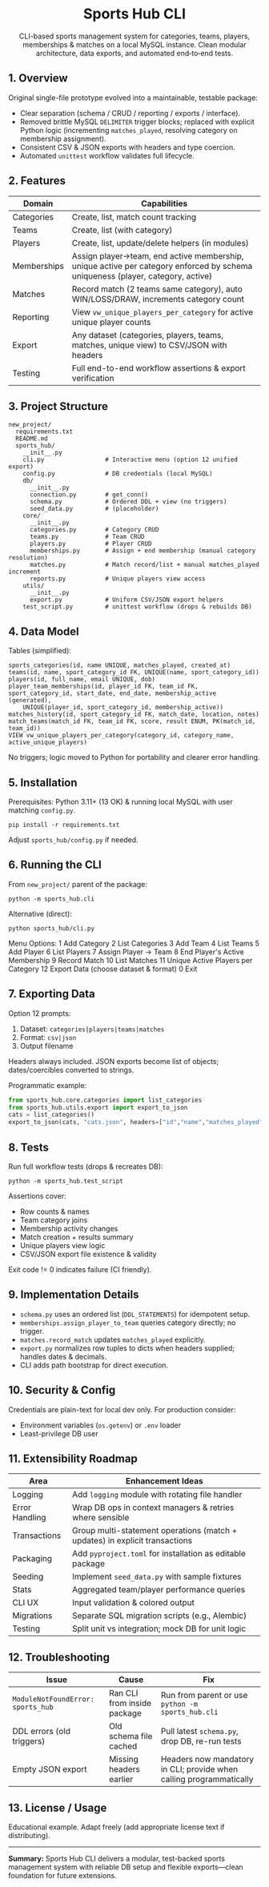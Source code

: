 <div align="center">

# Sports Hub CLI
CLI-based sports management system for categories, teams, players, memberships & matches on a local MySQL instance. Clean modular architecture, data exports, and automated end‑to‑end tests.

</div>


## 1. Overview
Original single-file prototype evolved into a maintainable, testable package:
* Clear separation (schema / CRUD / reporting / exports / interface).
* Removed brittle MySQL `DELIMITER` trigger blocks; replaced with explicit Python logic (incrementing `matches_played`, resolving category on membership assignment).
* Consistent CSV & JSON exports with headers and type coercion.
* Automated `unittest` workflow validates full lifecycle.

## 2. Features
| Domain | Capabilities |
|--------|--------------|
| Categories | Create, list, match count tracking |
| Teams | Create, list (with category) |
| Players | Create, list, update/delete helpers (in modules) |
| Memberships | Assign player→team, end active membership, unique active per category enforced by schema uniqueness (player, category, active) |
| Matches | Record match (2 teams same category), auto WIN/LOSS/DRAW, increments category count |
| Reporting | View `vw_unique_players_per_category` for active unique player counts |
| Export | Any dataset (categories, players, teams, matches, unique view) to CSV/JSON with headers |
| Testing | Full end-to-end workflow assertions & export verification |

## 3. Project Structure
```
new_project/
  requirements.txt
  README.md
  sports_hub/
    __init__.py
    cli.py                 # Interactive menu (option 12 unified export)
    config.py              # DB credentials (local MySQL)
    db/
      __init__.py
      connection.py        # get_conn()
      schema.py            # Ordered DDL + view (no triggers)
      seed_data.py         # (placeholder)
    core/
      __init__.py
      categories.py        # Category CRUD
      teams.py             # Team CRUD
      players.py           # Player CRUD
      memberships.py       # Assign + end membership (manual category resolution)
      matches.py           # Match record/list + manual matches_played increment
      reports.py           # Unique players view access
    utils/
      __init__.py
      export.py            # Uniform CSV/JSON export helpers
    test_script.py         # unittest workflow (drops & rebuilds DB)
```

## 4. Data Model
Tables (simplified):
```
sports_categories(id, name UNIQUE, matches_played, created_at)
teams(id, name, sport_category_id FK, UNIQUE(name, sport_category_id))
players(id, full_name, email UNIQUE, dob)
player_team_memberships(id, player_id FK, team_id FK, sport_category_id, start_date, end_date, membership_active (generated),
    UNIQUE(player_id, sport_category_id, membership_active))
matches_history(id, sport_category_id FK, match_date, location, notes)
match_teams(match_id FK, team_id FK, score, result ENUM, PK(match_id, team_id))
VIEW vw_unique_players_per_category(category_id, category_name, active_unique_players)
```
No triggers; logic moved to Python for portability and clearer error handling.

## 5. Installation
Prerequisites: Python 3.11+ (13 OK) & running local MySQL with user matching `config.py`.

```
pip install -r requirements.txt
```
Adjust `sports_hub/config.py` if needed.

## 6. Running the CLI
From `new_project/` parent of the package:
```
python -m sports_hub.cli
```
Alternative (direct):
```
python sports_hub/cli.py
```
Menu Options:
1 Add Category
2 List Categories
3 Add Team
4 List Teams
5 Add Player
6 List Players
7 Assign Player -> Team
8 End Player's Active Membership
9 Record Match
10 List Matches
11 Unique Active Players per Category
12 Export Data (choose dataset & format)
0 Exit

## 7. Exporting Data
Option 12 prompts:
1. Dataset: `categories|players|teams|matches`
2. Format: `csv|json`
3. Output filename

Headers always included. JSON exports become list of objects; dates/coercibles converted to strings.

Programmatic example:
```python
from sports_hub.core.categories import list_categories
from sports_hub.utils.export import export_to_json
cats = list_categories()
export_to_json(cats, "cats.json", headers=["id","name","matches_played"])
```

## 8. Tests
Run full workflow tests (drops & recreates DB):
```
python -m sports_hub.test_script
```
Assertions cover:
* Row counts & names
* Team category joins
* Membership activity changes
* Match creation + results summary
* Unique players view logic
* CSV/JSON export file existence & validity

Exit code != 0 indicates failure (CI friendly).

## 9. Implementation Details
* `schema.py` uses an ordered list (`DDL_STATEMENTS`) for idempotent setup.
* `memberships.assign_player_to_team` queries category directly; no trigger.
* `matches.record_match` updates `matches_played` explicitly.
* `export.py` normalizes row tuples to dicts when headers supplied; handles dates & decimals.
* CLI adds path bootstrap for direct execution.

## 10. Security & Config
Credentials are plain-text for local dev only. For production consider:
* Environment variables (`os.getenv`) or `.env` loader
* Least-privilege DB user

## 11. Extensibility Roadmap
| Area | Enhancement Ideas |
|------|-------------------|
| Logging | Add `logging` module with rotating file handler |
| Error Handling | Wrap DB ops in context managers & retries where sensible |
| Transactions | Group multi-statement operations (match + updates) in explicit transactions |
| Packaging | Add `pyproject.toml` for installation as editable package |
| Seeding | Implement `seed_data.py` with sample fixtures |
| Stats | Aggregated team/player performance queries |
| CLI UX | Input validation & colored output |
| Migrations | Separate SQL migration scripts (e.g., Alembic) |
| Testing | Split unit vs integration; mock DB for unit logic |

## 12. Troubleshooting
| Issue | Cause | Fix |
|-------|-------|-----|
| `ModuleNotFoundError: sports_hub` | Ran CLI from inside package | Run from parent or use `python -m sports_hub.cli` |
| DDL errors (old triggers) | Old schema file cached | Pull latest `schema.py`, drop DB, re-run tests |
| Empty JSON export | Missing headers earlier | Headers now mandatory in CLI; provide when calling programmatically |

## 13. License / Usage
Educational example. Adapt freely (add appropriate license text if distributing).

---
**Summary:** Sports Hub CLI delivers a modular, test-backed sports management system with reliable DB setup and flexible exports—clean foundation for future extensions.
